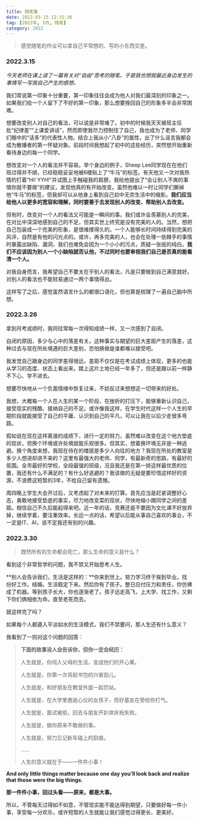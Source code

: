 ```yaml
---
title: 随笔集
date: 2022-03-15 12:31:36
tag: [2022年, 3月, 随笔]
category: 2022
---
```


> 感觉随笔的作业可以拿自己平常想的、写的小东西交差。

### 2022.3.15

*今天老师在课上读了一篇有关对“自由”思考的随笔，于是我也想就最近身边发生的事情写一写我自己产生的感想。*

我们常说第一印象十分重要，第一印象往往会成为他人对我们最深刻的印象之一。如果我们给一个人留下了不好的第一印象，那么想要挽回自己的形象多半会非常困难。

想要改变别人对自己的看法，可以说是非常难了。初中的时候我天天被班主任批“纪律差”“上课爱讲话”，然而即使我尽力控制住了自己，我也成为了老师、同学们眼中的“话多”的代表性人物。结合上我从小“八卦”的属性，出了什么谣言我都会成为散播者的第一怀疑对象。前段时间我想起了初中的这些经历，突然想开始重新看待身边的每一个同学。

想改变对一个人的看法并不容易。举个身边的例子，Sheep Lee同学现在在他们班过得并不顺，已经稳稳妥妥地被6楼贴上了“牛马”的标签。有天他又一次对我热情的打着“Hi! YYH!”并试图上手触碰我的肩膀，我给他提出了“会让别人不爽的事情你就不要做”的建议，发现他真的有开始改变。虽然他难以一时让同学们撕掉他“牛马”的标签，但我却可以从他身上看到自己初中无奈生活中的缩影。**我们应当给他人以更多的宽容和理解，同时要善于去发现别人的改变、帮助别人去改变。**

但有时，改变对一个人的看法又可能是一瞬间的事。我们或许会羡慕别人的完美，在对比中深深地感到自己的不足，但其实世上终究是没有完美的人的。当然，想把自己包装成一个完美的形象，是很难撑得久的。一个人能够长时间持续得到完美的风评，自然是有他的闪光点的。或许，再多完美的人，也会在处理一些棘手的事情时暴露出缺陷、漏洞，我们也难免会因为一个小小的污点，质疑一张纸的纯白。**我们不应该因为别人一个小缺陷就否认他，不过同时也要审视我们自己是否真的能看清一个人。**

对我自身而言，我希望自己不要太在乎别人的看法，凡是只要做到自己满意就好。对别人的看法也不能轻易通过一两个事情得出。

这样写了之后，感觉虽然语言什么的都很口语化，但也算是梳理了一遍自己脑中所想。

### 2022.3.26

拿到月考成绩时，我同往常每一次得知成绩一样，又一次感到了自闭。

自闭的原因，多少与心中的落差有关。这种事实与期望的巨大差距产生的落差，这种过去与现在所处境遇的巨大差别，恐怕换做是谁都难以接受吧。

我发觉自己跟身边的同学差得很远，差距不仅仅是在考试成绩上体现，更多的也能从学习的态度、状态上看出来。踏上这片土地已经一年多了，但还是跟以前一样静不下心、学不进去。

想要尽快地从一个负面情绪中恢复过来，不妨反过来想想这一切带来的好处。

我想，大概每一个人在人生的某一个阶段，在挫折的打压下，能够重新认识自己，接受现实的残酷、接纳自己的不足。或许像我这样，在学生时代这样一个人生的早期阶段就能接受了自己的平庸、认识到自己的平凡，可以让我在以后少走很多弯路。

假如说在现在这样离谱的成绩下，进行一定的努力，虽然难以改变在这个地方垫底的现状，但换个环境或许处境就能乐观很多。但其实，想着换环境无非是一种逃避。换个角度来想，我现在待在的楼层是多少人向往的地方？我现在所处的教室是多少人想进却进不来的？这里有最强大的老师、同学，有最新奇的思路，有最好的氛围。全市最好的学校，全段最强的班级，况且我还是在第一排这样最优质的位置，我还有什么不满足的？有什么好逃避的？我该做的无疑是要珍惜这样好的资源，不浪费这短暂的3年，不给自己留有遗憾。

周四晚上学生大会开过后，又考虑起了对未来的打算。首先应当是赶紧调整好心态，勇敢地接受垫底的事实，尽力地改变菜的现状，尽快地缩小跟同学之间的差距。相信自己不久后能起得来吧。近一年的话，竞赛还是不要因为文化课不好放弃掉，继续学着，要注重效率。长远一点的话，希望以后能从事自己喜欢的事业，不一定是IT、AI，说不定我还有别的兴趣。

### 2022.3.30

> 既然所有的生命都会死亡，那么生命的意义是什么？

看到这个非常哲学的问题，我不禁又开始思考人生。

**别人会告诉我们，生活是这样的：**你来到世上。努力学习终于挨到毕业。找份好工作。结婚。生活稳定下来。然后你有了孩子。整日应付压力和责任，你仿佛成了机器。等到孩子长大，你也逐渐老了。孩子远走高飞，上大学、找工作，又剩下你们俩相依为命。直至老死而去。

就这样完了吗？

如果每个人都遁入平淡如水的生活模式，我们不禁要问，那人生还有什么意义？

我看到了一则对这个问题的回答：

> **下面的故事没人会告诉你，但你一定会经历：**
>
> 人生就是，你闯入父母的生活，变成他们的开心果。
>
> 人生就是，你第一次背起书包的兴奋劲儿。
>
> 人生就是，和好朋友在教室外面一起罚站。
>
> 人生就是，在大学里邂逅心仪的女孩子，而好基友在旁给你打气。
>
> 人生就是，面试被拒，回去与朋友开趴体庆祝失败。
>
> 人生就是，做你原来不敢做的事。
>
> 人生就是，努力忘记新车碰上的刮痕。
>
> ……
>
> 人生的意义就在于——一件件小事！

**And only little things matter because one day you’ll look back and realize that those were the big things.**

**那一件件小事，回过头看——原来，都是大事。**

所以，不管每天过得如不如意，不管现实能不能达得到期望，只要做好每一件小事，享受每一分欢乐，或许短暂的人生就能让我们感觉过得更长、更美好。